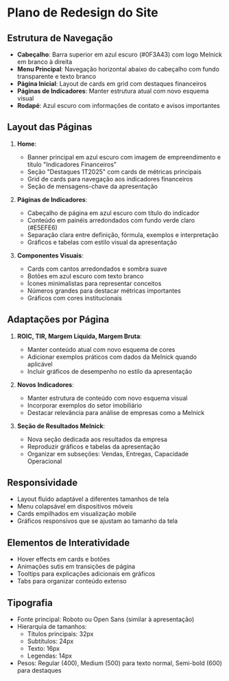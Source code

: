 # Plano de Redesign do Site

## Estrutura de Navegação
- **Cabeçalho**: Barra superior em azul escuro (#0F3A43) com logo Melnick em branco à direita
- **Menu Principal**: Navegação horizontal abaixo do cabeçalho com fundo transparente e texto branco
- **Página Inicial**: Layout de cards em grid com destaques financeiros
- **Páginas de Indicadores**: Manter estrutura atual com novo esquema visual
- **Rodapé**: Azul escuro com informações de contato e avisos importantes

## Layout das Páginas
1. **Home**:
   - Banner principal em azul escuro com imagem de empreendimento e título "Indicadores Financeiros"
   - Seção "Destaques 1T2025" com cards de métricas principais
   - Grid de cards para navegação aos indicadores financeiros
   - Seção de mensagens-chave da apresentação

2. **Páginas de Indicadores**:
   - Cabeçalho de página em azul escuro com título do indicador
   - Conteúdo em painéis arredondados com fundo verde claro (#E5EFE6)
   - Separação clara entre definição, fórmula, exemplos e interpretação
   - Gráficos e tabelas com estilo visual da apresentação

3. **Componentes Visuais**:
   - Cards com cantos arredondados e sombra suave
   - Botões em azul escuro com texto branco
   - Ícones minimalistas para representar conceitos
   - Números grandes para destacar métricas importantes
   - Gráficos com cores institucionais

## Adaptações por Página
1. **ROIC, TIR, Margem Líquida, Margem Bruta**:
   - Manter conteúdo atual com novo esquema de cores
   - Adicionar exemplos práticos com dados da Melnick quando aplicável
   - Incluir gráficos de desempenho no estilo da apresentação

2. **Novos Indicadores**:
   - Manter estrutura de conteúdo com novo esquema visual
   - Incorporar exemplos do setor imobiliário
   - Destacar relevância para análise de empresas como a Melnick

3. **Seção de Resultados Melnick**:
   - Nova seção dedicada aos resultados da empresa
   - Reproduzir gráficos e tabelas da apresentação
   - Organizar em subseções: Vendas, Entregas, Capacidade Operacional

## Responsividade
- Layout fluido adaptável a diferentes tamanhos de tela
- Menu colapsável em dispositivos móveis
- Cards empilhados em visualização mobile
- Gráficos responsivos que se ajustam ao tamanho da tela

## Elementos de Interatividade
- Hover effects em cards e botões
- Animações sutis em transições de página
- Tooltips para explicações adicionais em gráficos
- Tabs para organizar conteúdo extenso

## Tipografia
- Fonte principal: Roboto ou Open Sans (similar à apresentação)
- Hierarquia de tamanhos:
  - Títulos principais: 32px
  - Subtítulos: 24px
  - Texto: 16px
  - Legendas: 14px
- Pesos: Regular (400), Medium (500) para texto normal, Semi-bold (600) para destaques
